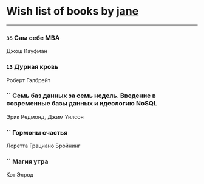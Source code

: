 # Wish list of books by [jane](https://plus.google.com/u/0/113479058458145129271/)
---

### `35` Сам себе MBA
Джош Кауфман

### `13` Дурная кровь
Роберт Гэлбрейт

### `` Семь баз данных за семь недель. Введение в современные базы данных и идеологию NoSQL
Эрик Редмонд, Джим Уилсон

### `` Гормоны счастья
Лоретта Грациано Бройнинг

### `` Магия утра
Кэт Элрод

